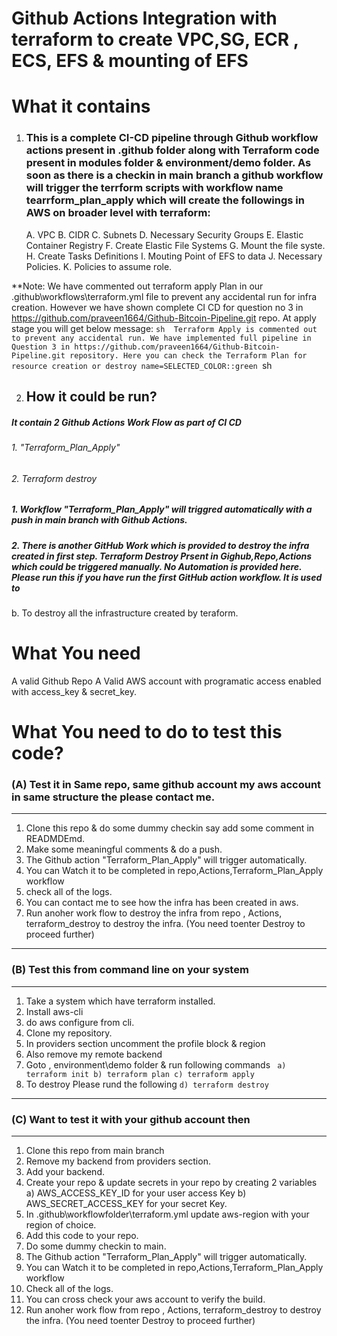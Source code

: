 Github Actions Integration with terraform to create VPC,SG, ECR , ECS, EFS & mounting of EFS
==================================================================================================
# What it contains
1. ### This is a complete CI-CD pipeline through Github workflow actions present in .github folder along with Terraform code present in modules folder & environment/demo folder. As soon as there is a checkin in main branch a github workflow will trigger the terrform scripts with workflow name tearrform_plan_apply which will create the followings in AWS on broader level with terraform:

    A. VPC
    B. CIDR
    C. Subnets
    D. Necessary Security Groups
    E. Elastic Container Registry
    F. Create Elastic File Systems
    G. Mount the file syste.
    H. Create Tasks Definitions
    I. Mouting Point of EFS to data
    J. Necessary Policies.
    K. Policies to assume role.

**Note: We have commented out terraform apply Plan in our .github\workflows\terraform.yml file to prevent any accidental run for infra 
creation. However we have shown complete CI CD for question no 3 in https://github.com/praveen1664/Github-Bitcoin-Pipeline.git repo. At apply stage you will get below message:
`sh 
Terraform Apply is commented out to prevent any accidental run. We have implemented full pipeline in Question 3 in https://github.com/praveen1664/Github-Bitcoin-Pipeline.git repository. Here you can check the Terraform Plan for resource creation or destroy name=SELECTED_COLOR::green
`sh

2. ## How it could be run?
##### It contain 2 Github Actions Work Flow as part of CI CD
   ###### 1. "Terraform_Plan_Apply"
   ###### 2. Terraform destroy

##### 1. Workflow "Terraform_Plan_Apply" will triggred automatically with a push in main branch with Github Actions.

##### 2. There is another GitHub Work which is provided to destroy the infra created in first step. Terraform Destroy Prsent in Gighub,Repo,Actions which could be triggered manually. No Automation is provided here. Please run this if you have run the first GitHub action workflow. It is used to 
b. To destroy all the infrastructure created by teraform.

What You need
===============
A valid Github Repo 
A Valid AWS account with programatic access enabled with access_key & secret_key.

What You need to do to test this code?
======================================
### (A) Test it in Same repo, same github account my aws account in same structure the please contact me.
----------------------------------------
1. Clone this repo & do some dummy checkin say add some comment in READMDEmd.
2. Make some meaningful comments & do a push.
3. The Github action "Terraform_Plan_Apply" will trigger automatically.
4. You can Watch it to be completed in repo,Actions,Terraform_Plan_Apply workflow
5. check all of the logs.
6. You can contact me to see how the infra has been created in aws.
7. Run anoher work flow to destroy the infra from 
   repo , Actions, terraform_destroy to destroy the infra. (You need toenter Destroy to proceed further)
----------------------------------------------
### (B) Test this from command line on your system
------------------------------
1. Take a system which have terraform installed.
2. Install aws-cli
3. do aws configure from cli.
4. Clone my repository.
5. In providers section uncomment the profile block & region
6. Also remove my remote backend
7. Goto , environment\demo folder & run following commands
  ` 
   a) terraform init
   b) terraform plan
   c) terraform apply
  `
 8. To destroy Please rund the following
`
   d) terraform destroy
`
-------------------------------------------------------
### (C) Want to test it with your github account then
---------------------------------------------------
1. Clone this repo from main branch
2. Remove my backend from providers section.
3. Add your backend.
4. Create your repo & update secrets in your repo by creating 2 variables 
    a) AWS_ACCESS_KEY_ID for your user access Key
    b) AWS_SECRET_ACCESS_KEY for your secret Key.
    <!-- c) AWS_REGION for your favourite region. -->
5. In .github\workflowfolder\terraform.yml update aws-region with your region of choice.
6. Add this code to your repo.
7. Do some dummy checkin to main.
8. The Github action "Terraform_Plan_Apply" will trigger automatically.
9. You can Watch it to be completed in repo,Actions,Terraform_Plan_Apply workflow
10. Check all of the logs.
11. You can cross check your aws account to verify the build.
12. Run anoher work flow from repo , Actions, terraform_destroy to destroy the infra. (You need toenter Destroy to proceed further)
